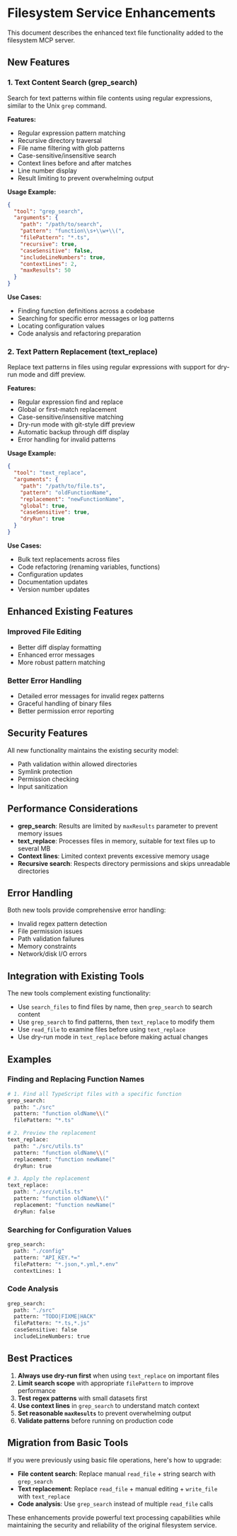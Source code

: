 # Filesystem Service Enhancements

This document describes the enhanced text file functionality added to the filesystem MCP server.

## New Features

### 1. Text Content Search (grep_search)

Search for text patterns within file contents using regular expressions, similar to the Unix `grep` command.

**Features:**
- Regular expression pattern matching
- Recursive directory traversal
- File name filtering with glob patterns
- Case-sensitive/insensitive search
- Context lines before and after matches
- Line number display
- Result limiting to prevent overwhelming output

**Usage Example:**
```json
{
  "tool": "grep_search",
  "arguments": {
    "path": "/path/to/search",
    "pattern": "function\\s+\\w+\\(",
    "filePattern": "*.ts",
    "recursive": true,
    "caseSensitive": false,
    "includeLineNumbers": true,
    "contextLines": 2,
    "maxResults": 50
  }
}
```

**Use Cases:**
- Finding function definitions across a codebase
- Searching for specific error messages or log patterns
- Locating configuration values
- Code analysis and refactoring preparation

### 2. Text Pattern Replacement (text_replace)

Replace text patterns in files using regular expressions with support for dry-run mode and diff preview.

**Features:**
- Regular expression find and replace
- Global or first-match replacement
- Case-sensitive/insensitive matching
- Dry-run mode with git-style diff preview
- Automatic backup through diff display
- Error handling for invalid patterns

**Usage Example:**
```json
{
  "tool": "text_replace",
  "arguments": {
    "path": "/path/to/file.ts",
    "pattern": "oldFunctionName",
    "replacement": "newFunctionName",
    "global": true,
    "caseSensitive": true,
    "dryRun": true
  }
}
```

**Use Cases:**
- Bulk text replacements across files
- Code refactoring (renaming variables, functions)
- Configuration updates
- Documentation updates
- Version number updates

## Enhanced Existing Features

### Improved File Editing
- Better diff display formatting
- Enhanced error messages
- More robust pattern matching

### Better Error Handling
- Detailed error messages for invalid regex patterns
- Graceful handling of binary files
- Better permission error reporting

## Security Features

All new functionality maintains the existing security model:
- Path validation within allowed directories
- Symlink protection
- Permission checking
- Input sanitization

## Performance Considerations

- **grep_search**: Results are limited by `maxResults` parameter to prevent memory issues
- **text_replace**: Processes files in memory, suitable for text files up to several MB
- **Context lines**: Limited context prevents excessive memory usage
- **Recursive search**: Respects directory permissions and skips unreadable directories

## Error Handling

Both new tools provide comprehensive error handling:
- Invalid regex pattern detection
- File permission issues
- Path validation failures
- Memory constraints
- Network/disk I/O errors

## Integration with Existing Tools

The new tools complement existing functionality:
- Use `search_files` to find files by name, then `grep_search` to search content
- Use `grep_search` to find patterns, then `text_replace` to modify them
- Use `read_file` to examine files before using `text_replace`
- Use dry-run mode in `text_replace` before making actual changes

## Examples

### Finding and Replacing Function Names
```bash
# 1. Find all TypeScript files with a specific function
grep_search:
  path: "./src"
  pattern: "function oldName\\("
  filePattern: "*.ts"

# 2. Preview the replacement
text_replace:
  path: "./src/utils.ts"
  pattern: "function oldName\\("
  replacement: "function newName("
  dryRun: true

# 3. Apply the replacement
text_replace:
  path: "./src/utils.ts"
  pattern: "function oldName\\("
  replacement: "function newName("
  dryRun: false
```

### Searching for Configuration Values
```bash
grep_search:
  path: "./config"
  pattern: "API_KEY.*="
  filePattern: "*.json,*.yml,*.env"
  contextLines: 1
```

### Code Analysis
```bash
grep_search:
  path: "./src"
  pattern: "TODO|FIXME|HACK"
  filePattern: "*.ts,*.js"
  caseSensitive: false
  includeLineNumbers: true
```

## Best Practices

1. **Always use dry-run first** when using `text_replace` on important files
2. **Limit search scope** with appropriate `filePattern` to improve performance
3. **Test regex patterns** with small datasets first
4. **Use context lines** in `grep_search` to understand match context
5. **Set reasonable `maxResults`** to prevent overwhelming output
6. **Validate patterns** before running on production code

## Migration from Basic Tools

If you were previously using basic file operations, here's how to upgrade:

- **File content search**: Replace manual `read_file` + string search with `grep_search`
- **Text replacement**: Replace `read_file` + manual editing + `write_file` with `text_replace`
- **Code analysis**: Use `grep_search` instead of multiple `read_file` calls

These enhancements provide powerful text processing capabilities while maintaining the security and reliability of the original filesystem service.
